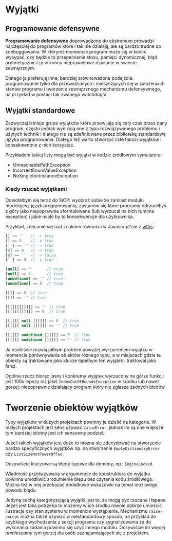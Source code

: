 # Wyjątki

## Programowanie defensywne

**Programowanie defensywne** doprowadzone do ekstremum prowadzi najczęsciej do programów które i tak nie działają, ale są bardzo trudne do zdebuggowania. W którymś momencie program może się w końcu wysypać, czy będzie to przepełnienie stosu, pamięci dynamicznej, błąd arytmetyczny czy w końcu nieprawidłowe działanie w świecie zewnętrznym.

Dlatego ja preferuję inne, bardziej zrównoważone podejście: programowanie tylko dla przewidzianych i mieszczących się w założeniach stanów programu i tworzenie zewnętrznego mechanizmu defensywnego, na przykład w postaci tak zwanego watchdog'a. 

## Wyjątki standardowe
Zazwyczaj istnieje grupa wyjątków które przewijają się cały czas przez dany program, często jednak wynikają one z typu rozwiązywanego problemu i użytych technik i dlatego nie są zdefiniowane przez bibliotekę standardową języka programowania. Dlatego też warto stworzyć listę takich wyjątków i konsekwentnie z nich korzystać.

Przykładem takiej listy mogą być wyjątki w kodzie źródłowym symulatora:
- UnreachablePathException
- IncorrectEnumValueException
- NoSingletonInstanceException

### Kiedy rzucać wyjątkami
Odwołałbym się teraz do SiCP: wyobraź sobie że zamiast modułu modelujesz język programowania, zastanów się które programy odrzuciłbyś z góry jako niepoprawnie sformułowane (lub wyrzucał na nich runtime exception) i jakie miało by to konsekwencje dla użytkownika. 

Przykład, znęcanie się nad znakiem równości w Javascript'cie z [wtfjs](https://github.com/denysdovhan/wtfjs):
```javascript
[] == ''   // -> true
[] == 0    // -> true
[''] == '' // -> true
[0] == 0   // -> true
[0] == ''  // -> false
[''] == 0  // -> true

[null] == ''      // true
[null] == 0       // true
[undefined] == '' // true
[undefined] == 0  // true

[[]] == 0  // true
[[]] == '' // true

[[[[[[]]]]]] == '' // true
[[[[[[]]]]]] == 0  // true

[[[[[[ null ]]]]]] == 0  // true
[[[[[[ null ]]]]]] == '' // true

[[[[[[ undefined ]]]]]] == 0  // true
[[[[[[ undefined ]]]]]] == '' // true
```

Ja osobiście rozwiązałbym problem powyżej wyrzuceniem wyjątku w momencie porównywania obiektów różnego typu, a w miejscach gdzie te obiekty są traktowane jako klucze łapałbym ten wyjątek i traktował jako fałsz. 

Ogólnie rzecz biorąc jasny i konkretny wyjątek wyrzucony na górze funkcji jest 100x lepszy niż jakiś `IndexOutOfBoundsException` w środku lub nawet gorzej: niepoprawnie działający program który nie zgłasza żadnych błedów.

# Tworzenie obiektów wyjątków
Typy wyjątków w dużych projektach powinny je dzielić na kategorie. W małych projektach jest sens używać `ValueError`, jednak im są one większe tym bardziej istotny jest ich sensowny podział.

Jeżeli takich wyjątków jest dużo to można się zdecydować na stworzenie bardzo specyficznych wyjątków np. na stworzenie `EmptyDictionaryError` czy `ListSizeNotPowerOfTwo`.

Oczywiście kluczowe są błędy typowe dla domeny, np.: `EngineLocked`.

Wiadmość przekazywana w argumencie do konstruktora do wyjątku powinna umożliwić zrozumienie błędu bez czytania kodu źródłówego. Można też w niej przekazać dodatkowe wskazówki na temat możliwego powodu błędu.

Jedyną cechą kategoryzującą wyjątki jest to, że mogą być rzucane i łapane. Jeżeli jest taka potrzeba to możemy w ich środku równie dobrze umieścić ilustracje czy stan systemu w momencie wystąpienia. Mechanizmu `raise-except` można także używać w niestandardowy sposób, na przykład do szybkiego wychodzenia z sekcji programu czy sygnalizowania że do wykonania zadania powinno się użyć innego modułu. Oczywiście im więcej *namieszamy* tym gorzej dla osób zaznajamiających się z projektem.